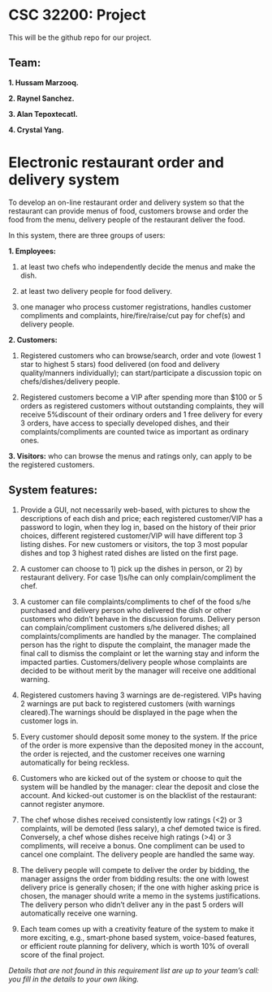 # CSC 32200: Project
This will be the github repo for our project.
## Team:
__1. Hussam Marzooq.__

__2. Raynel Sanchez.__

__3. Alan Tepoxtecatl.__

__4. Crystal Yang.__

# Electronic restaurant order and delivery system

To develop an on-line restaurant order and delivery system so that the restaurant can provide menus of food, customers browse and order the food from the menu, delivery people of the restaurant deliver the food.

In this system, there are three groups of users:

__1.	Employees:__ 

  1. at least two chefs who independently decide the menus and make the dish.

  1. at least two delivery people for food delivery.

  1. one manager who process customer registrations, handles customer compliments and complaints, hire/fire/raise/cut pay for chef(s) and delivery people.
  
__2.	Customers:__
  
  1.	Registered customers who can browse/search, order and vote (lowest 1 star to highest 5 stars) food delivered (on food and delivery quality/manners individually); can start/participate a discussion topic on chefs/dishes/delivery people.

  2.	Registered customers become a VIP after spending more than $100 or 5 orders as registered customers without outstanding complaints, they will receive 5%discount of their ordinary orders and 1 free delivery for every 3 orders, have access to specially developed dishes, and their complaints/compliments are counted twice as important as ordinary ones.
  
__3.	Visitors:__ who can browse the menus and ratings only, can apply to be the registered customers.
	
## System features:

  1.	Provide a GUI, not necessarily web-based, with pictures to show the descriptions of each dish and price; each registered customer/VIP has a password to login, when they log in, based on the history of their prior choices, different registered customer/VIP will have different top 3 listing dishes. For new customers or visitors, the top 3 most popular dishes and top 3 highest rated dishes are listed on the first page.

  2.	A customer can choose to 1) pick up the dishes in person, or 2) by restaurant delivery. For case 1)s/he can only complain/compliment the chef.

  3.	A customer can file complaints/compliments to chef of the food s/he purchased and delivery person who delivered the dish or other customers who didn’t behave in the discussion forums. Delivery person can complain/compliment customers s/he delivered dishes; all complaints/compliments are handled by the manager. The complained person has the right to dispute the complaint, the manager made the final call to dismiss the complaint or let the warning stay and inform the impacted parties. Customers/delivery people whose complaints are decided to be without merit by the manager will receive one additional warning.

  4.	Registered customers having 3 warnings are de-registered. VIPs having 2 warnings are put back to registered customers (with warnings cleared).The warnings should be displayed in the page when the customer logs in.

  5.	Every customer should deposit some money to the system. If the price of the order is more expensive than the deposited money in the account, the order is rejected, and the customer receives one warning automatically for being reckless.

  6.	Customers who are kicked out of the system or choose to quit the system will be handled by the manager: clear the deposit and close the account. And kicked-out customer is on the blacklist of the restaurant: cannot register anymore.

  7.	The chef whose dishes received consistently low ratings (<2) or 3 complaints, will be demoted (less salary), a chef demoted twice is fired. Conversely, a chef whose dishes receive high ratings (>4) or 3 compliments, will receive a bonus. One compliment can be used to cancel one complaint. The delivery people are handled the same way.

  8.	The delivery people will compete to deliver the order by bidding, the manager assigns the order from bidding results: the one with lowest delivery price is generally chosen; if the one with higher asking price is chosen, the manager should write a memo in the systems justifications. The delivery person who didn’t deliver any in the past 5 orders will automatically receive one warning.

  9.	Each team comes up with a creativity feature of the system to make it more exciting, e.g., smart-phone based system, voice-based features, or efficient route planning for delivery, which is worth 10% of overall score of the final project.
    
_Details that are not found in this requirement list are up to your team’s call: you fill in the details to your own liking._

